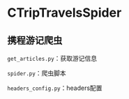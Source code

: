 # CTripTravelsSpider
## 携程游记爬虫  

`get_articles.py`：获取游记信息  

`spider.py`：爬虫脚本  

`headers_config.py`：headers配置
